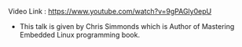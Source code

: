 Video Link : https://www.youtube.com/watch?v=9gPAGly0epU
- This talk is given by Chris Simmonds which is Author of Mastering Embedded Linux programming book.
